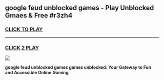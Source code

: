
## google feud unblocked games - Play Unblocked Gmaes & Free #r3zh4
<h3>
<a href="https://premium.freeplayer.one?title=google_feud_unblocked_games&ref=03M">CLICK TO PLAY</a></h3>
<hr>

<h3>
<a href="https://premium.freeplayer.one?title=google_feud_unblocked_games&ref=03M">CLICK 2 PLAY</a>
  
</h3>

<a href="https://premium.freeplayer.one?title=google_feud_unblocked_games&ref=03M"><img src="https://clearcache.store/games.png"></a>


**google feud unblocked games games unblocked: Your Gateway to Fun and Accessible Online Gaming**
